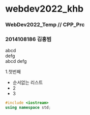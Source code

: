 # webdev2022_khb

### WebDev2022_Temp // CPP_Prc
### 2014108186 김홍범

abcd  
defg  
abcd
defg  

1.첫번째


- 순서없는 리스트
- 2
- 3





``` C++
#include <iostream>
using namespace std;
